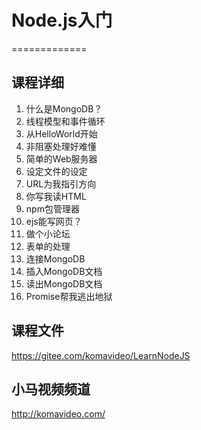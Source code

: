 # Node.js入门
=============

## 课程详细

1. 什么是MongoDB？
2. 线程模型和事件循环
3. 从HelloWorld开始
4. 非阻塞处理好难懂
5. 简单的Web服务器
6. 设定文件的设定
7. URL为我指引方向
8. 你写我读HTML
9. npm包管理器
10. ejs能写网页？
11. 做个小论坛
12. 表单的处理
13. 连接MongoDB
14. 插入MongoDB文档
15. 读出MongoDB文档
16. Promise帮我逃出地狱

## 课程文件

https://gitee.com/komavideo/LearnNodeJS

## 小马视频频道

http://komavideo.com/
